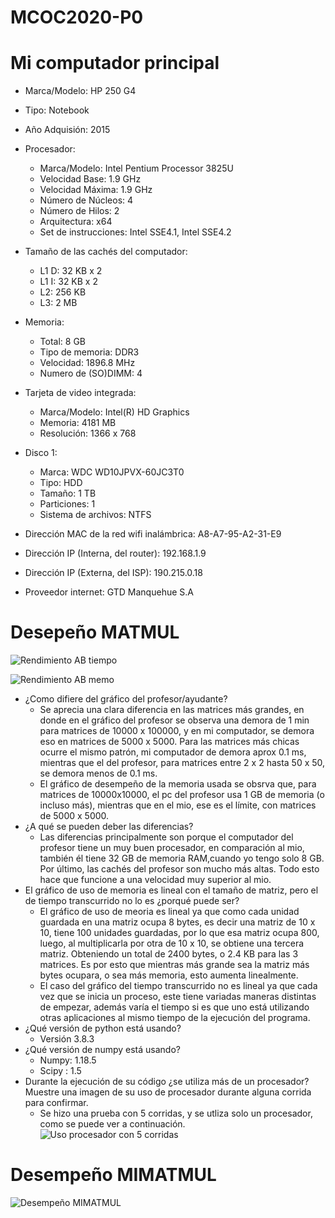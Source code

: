 # MCOC2020-P0

# Mi computador principal

+ Marca/Modelo: HP 250 G4 
+ Tipo: Notebook
+ Año Adquisión: 2015
+ Procesador:
  + Marca/Modelo: Intel Pentium Processor 3825U
  + Velocidad Base: 1.9 GHz
  + Velocidad Máxima: 1.9 GHz
  + Número de Núcleos: 4
  + Número de Hilos: 2
  + Arquitectura: x64
  + Set de instrucciones: Intel SSE4.1, Intel SSE4.2
 
+ Tamaño de las cachés del computador:
  + L1 D: 32 KB x 2
  + L1 I: 32 KB x 2
  + L2: 256 KB
  + L3: 2 MB
  
+ Memoria:
  + Total: 8 GB
  + Tipo de memoria: DDR3
  + Velocidad: 1896.8 MHz
  + Numero de (SO)DIMM: 4
  
+ Tarjeta de video integrada:
  + Marca/Modelo: Intel(R) HD Graphics 
  + Memoria: 4181 MB
  + Resolución: 1366 x 768 
  
+ Disco 1:
  + Marca: WDC WD10JPVX-60JC3T0
  + Tipo: HDD
  + Tamaño: 1 TB
  + Particiones: 1
  + Sistema de archivos: NTFS 

+ Dirección MAC de la red wifi inalámbrica: A8-A7-95-A2-31-E9

+ Dirección IP (Interna, del router): 192.168.1.9

+ Dirección IP (Externa, del ISP): 190.215.0.18

+ Proveedor internet: GTD Manquehue S.A

# Desepeño MATMUL  
  
![Rendimiento AB tiempo](https://user-images.githubusercontent.com/69213519/89678665-96e17d00-d8bd-11ea-994b-c4f9e09911ce.png)

![Rendimiento AB memo](https://user-images.githubusercontent.com/69213519/89678672-99dc6d80-d8bd-11ea-9c62-216a53861a6a.png)
+ ¿Como difiere del gráfico del profesor/ayudante?
  + Se aprecia una clara diferencia en las matrices más grandes, en donde en el gráfico del profesor se observa una demora de 1 min para matrices de 10000 x 100000, y en mi computador, se demora eso en matrices de 5000 x 5000. Para las matrices más chicas ocurre el mismo patrón, mi computador de demora aprox 0.1 ms, mientras que el del profesor, para matrices entre 2 x 2 hasta 50 x 50, se demora menos de 0.1 ms.
  + El gráfico de desempeño de la memoria usada se obsrva que, para matrices de 10000x10000, el pc del profesor usa 1 GB de memoria (o incluso más), mientras que en el mio, ese es el límite, con matrices de 5000 x 5000.
+ ¿A qué se pueden deber las diferencias?
  + Las diferencias principalmente son porque el computador del profesor tiene un muy buen procesador, en comparación al mio, también él tiene 32 GB de memoria RAM,cuando yo tengo solo 8 GB. Por último, las cachés del profesor son mucho más altas. Todo esto hace que funcione a una velocidad muy superior al mio.  
+ El gráfico de uso de memoria es lineal con el tamaño de matriz, pero el de tiempo transcurrido no lo es ¿porqué puede ser?
  + El gráfico de uso de meoria es lineal ya que como cada unidad guardada en una matriz ocupa 8 bytes, es decir una matriz de 10 x 10, tiene 100 unidades guardadas, por lo que esa matriz ocupa 800, luego, al multiplicarla por otra de 10 x 10, se obtiene una tercera matriz. Obteniendo un total de 2400 bytes, o 2.4 KB para las 3 matrices. Es por esto que mientras más grande sea la matriz más bytes ocupara, o sea más memoria, esto aumenta linealmente.
  + El caso del gráfico del tiempo transcurrido no es lineal ya que cada vez que se inicia un proceso, este tiene variadas maneras distintas de empezar, además varía el tiempo si es que uno está utilizando otras aplicaciones al mismo tiempo de la ejecución del programa. 
+ ¿Qué versión de python está usando?
  + Versión 3.8.3
+ ¿Qué versión de numpy está usando?
  + Numpy: 1.18.5
  + Scipy : 1.5
+ Durante la ejecución de su código ¿se utiliza más de un procesador? Muestre una imagen de su uso de procesador durante alguna corrida para confirmar. 
  + Se hizo una prueba con 5 corridas, y se utliza solo un procesador, como se puede ver a continuación.
 ![Uso procesador con 5 corridas](https://user-images.githubusercontent.com/69213519/89687242-d6b06080-d8cd-11ea-8a70-b1d981cb4b55.PNG)

# Desempeño MIMATMUL 

![Desempeño MIMATMUL](https://user-images.githubusercontent.com/69213519/89836874-b08cf980-db35-11ea-927e-1cab9ddcefb4.png)



